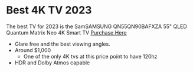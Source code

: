 # Best 4K TV 2023

The best TV for 2023 is the SamSAMSUNG QN55QN90BAFXZA 55" QLED Quantum Matrix Neo 4K Smart TV 
[Purchase Here](https://a.co/d/fytYLmB) 

* Glare free and the best viewing angles.
* Around $1,000
  * One of the only 4K tvs at this price point to have 120hz
* HDR and Dolby Atmos capable
